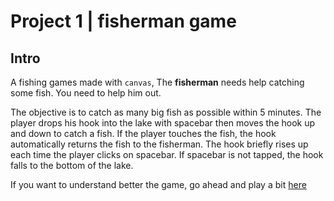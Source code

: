 # Project 1 | fisherman game

## Intro

A fishing games made with `canvas`, The  **fisherman** needs help catching some fish. You need to help him out.


The objective is to catch as many big fish as possible within 5 minutes. The player drops his hook into the lake with spacebar then moves the hook up and down to catch a fish. If the player touches the fish, the hook automatically returns the fish to the fisherman. The hook briefly rises up each time the player clicks on spacebar. If spacebar is not tapped, the hook falls to the bottom of the lake.

If you want to understand better the game, go ahead and play a bit [here](http://fishermac.com/)